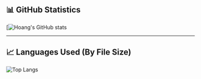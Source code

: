 ## 📊 GitHub Statistics

[![Hoang's GitHub stats](https://raw.githubusercontent.com/username/github-stats/master/generated/overview.svg#gh-dark-mode-only)

---

## 📈 Languages Used (By File Size)
![Top Langs](https://github-readme-stats.vercel.app/api/top-langs/?username=HoangNguyen0309&layout=compact&langs_count=10&theme=radical)
